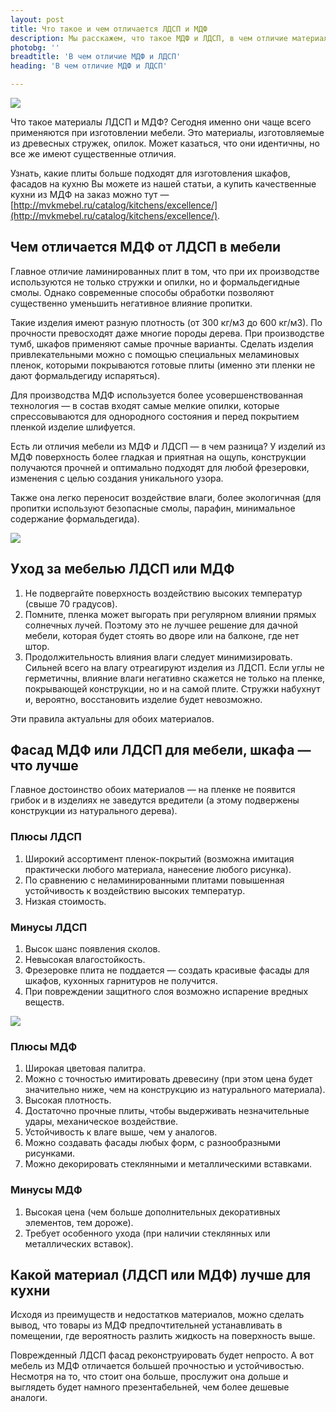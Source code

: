 ```yaml
---
layout: post 
title: Что такое и чем отличается ЛДСП и МДФ
description: Мы расскажем, что такое МДФ и ЛДСП, в чем отличие материалов, что лучше для мебели и фасада кухни | TR
photobg: ''
breadtitle: 'В чем отличие МДФ и ЛДСП'
heading: 'В чем отличие МДФ и ЛДСП'

--- 
```

![](https://trendia.vip/images/mdf-ili-ldsp.jpeg)

Что такое материалы ЛДСП и МДФ? Сегодня именно они чаще всего применяются при изготовлении мебели. Это материалы, изготовляемые из древесных стружек, опилок. Может казаться, что они идентичны, но все же имеют существенные отличия.

Узнать, какие плиты больше подходят для изготовления шкафов, фасадов на кухню Вы можете из нашей статьи, а купить качественные кухни из МДФ на заказ можно тут — [http://mvkmebel.ru/catalog/kitchens/excellence/](http://mvkmebel.ru/catalog/kitchens/excellence/).

## Чем отличается МДФ от ЛДСП в мебели

Главное отличие ламинированных плит в том, что при их производстве используются не только стружки и опилки, но и формальдегидные смолы. Однако современные способы обработки позволяют существенно уменьшить негативное влияние пропитки.

Такие изделия имеют разную плотность (от 300 кг/м3 до 600 кг/м3). По прочности превосходят даже многие породы дерева. При производстве тумб, шкафов применяют самые прочные варианты. Сделать изделия привлекательными можно с помощью специальных меламиновых пленок, которыми покрываются готовые плиты (именно эти пленки не дают формальдегиду испаряться).

Для производства МДФ используется более усовершенствованная технология — в состав входят самые мелкие опилки, которые спрессовываются для однородного состояния и перед покрытием пленкой изделие шлифуется.

Есть ли отличия мебели из МДФ и ЛДСП — в чем разница? У изделий из МДФ поверхность более гладкая и приятная на ощупь, конструкции получаются прочней и оптимально подходят для любой фрезеровки, изменения с целью создания уникального узора.

Также она легко переносит воздействие влаги, более экологичная (для пропитки используют безопасные смолы, парафин, минимальное содержание формальдегида).

![](https://trendia.vip/images/v-chem-otlichie-mdf-i-ldsp.jpg)

## Уход за мебелью ЛДСП или МДФ

1. Не подвергайте поверхность воздействию высоких температур (свыше 70 градусов).
2. Помните, пленка может выгорать при регулярном влиянии прямых солнечных лучей. Поэтому это не лучшее решение для дачной мебели, которая будет стоять во дворе или на балконе, где нет штор.
3. Продолжительность влияния влаги следует минимизировать. Сильней всего на влагу отреагируют изделия из ЛДСП. Если углы не герметичны, влияние влаги негативно скажется не только на пленке, покрывающей конструкции, но и на самой плите. Стружки набухнут и, вероятно, восстановить изделие будет невозможно.

Эти правила актуальны для обоих материалов.

## Фасад МДФ или ЛДСП для мебели, шкафа — что лучше

Главное достоинство обоих материалов — на пленке не появится грибок и в изделиях не заведутся вредители (а этому подвержены конструкции из натурального дерева).

### Плюсы ЛДСП

1. Широкий ассортимент пленок-покрытий (возможна имитация практически любого материала, нанесение любого рисунка).
2. По сравнению с неламинированными плитами повышенная устойчивость к воздействию высоких температур.
3. Низкая стоимость.

### Минусы ЛДСП

1. Высок шанс появления сколов.
2. Невысокая влагостойкость.
3. Фрезеровке плита не поддается — создать красивые фасады для шкафов, кухонных гарнитуров не получится.
4. При повреждении защитного слоя возможно испарение вредных веществ.

![](https://trendia.vip/images/mdf.jpg)

### Плюсы МДФ

1. Широкая цветовая палитра.
2. Можно с точностью имитировать древесину (при этом цена будет значительно ниже, чем на конструкцию из натурального материала).
3. Высокая плотность.
4. Достаточно прочные плиты, чтобы выдерживать незначительные удары, механическое воздействие.
5. Устойчивость к влаге выше, чем у аналогов.
6. Можно создавать фасады любых форм, с разнообразными рисунками.
7. Можно декорировать стеклянными и металлическими вставками.

### Минусы МДФ

1. Высокая цена (чем больше дополнительных декоративных элементов, тем дороже).
2. Требует особенного ухода (при наличии стеклянных или металлических вставок).

## Какой материал (ЛДСП или МДФ) лучше для кухни

Исходя из преимуществ и недостатков материалов, можно сделать вывод, что товары из МДФ предпочтительней устанавливать в помещении, где вероятность разлить жидкость на поверхность выше.

Поврежденный ЛДСП фасад реконструировать будет непросто. А вот мебель из МДФ отличается большей прочностью и устойчивостью. Несмотря на то, что стоит она больше, прослужит она дольше и выглядеть будет намного презентабельней, чем более дешевые аналоги.
